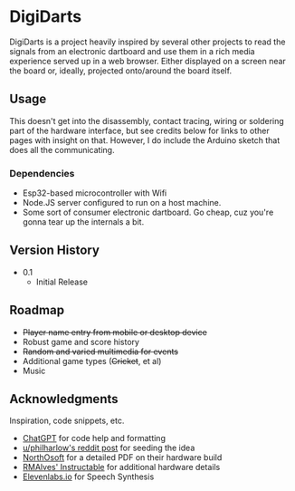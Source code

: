 # DigiDarts

DigiDarts is a project heavily inspired by several other projects to read the signals from an electronic dartboard and use them in a rich media experience served up in a web browser. Either displayed on a screen near the board or, ideally, projected onto/around the board itself.

## Usage
This doesn't get into the disassembly, contact tracing, wiring or soldering part of the hardware interface, but see credits below for links to other pages with insight on that. However, I do include the Arduino sketch that does all the communicating.

### Dependencies

* Esp32-based microcontroller with Wifi
* Node.JS server configured to run on a host machine.
* Some sort of consumer electronic dartboard. Go cheap, cuz you're gonna tear up the internals a bit.

## Version History

* 0.1
    * Initial Release

## Roadmap
* ~~Player name entry from mobile or desktop device~~
* Robust game and score history
* ~~Random and varied multimedia for events~~
* Additional game types (~~Cricket~~, et al)
* Music

## Acknowledgments

Inspiration, code snippets, etc.
* [ChatGPT](https://chatgpt.com) for code help and formatting
* [u/philharlow's reddit post](https://www.reddit.com/r/arduino/comments/tw8vui/finally_got_my_dartboard_project_glued_together/) for seeding the idea
* [NorthOsoft](http://northosoft.com/) for a detailed PDF on their hardware build
* [RMAlves' Instructable](https://www.instructables.com/OpenDarts-the-Home-Made-Darts-Machine/) for additional hardware details
* [Elevenlabs.io](https://elevenlabs.io/app/speech-synthesis) for Speech Synthesis
